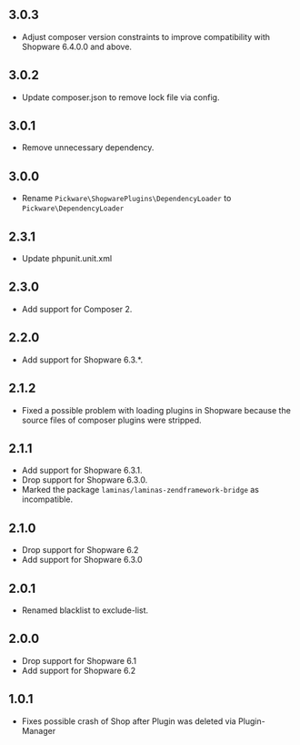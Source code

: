 ## 3.0.3

* Adjust composer version constraints to improve compatibility with Shopware 6.4.0.0 and above.


## 3.0.2

* Update composer.json to remove lock file via config.


## 3.0.1

* Remove unnecessary dependency.


## 3.0.0

* Rename `Pickware\ShopwarePlugins\DependencyLoader` to `Pickware\DependencyLoader`


## 2.3.1

* Update phpunit.unit.xml


## 2.3.0

* Add support for Composer 2.


## 2.2.0

* Add support for Shopware 6.3.*.


## 2.1.2

* Fixed a possible problem with loading plugins in Shopware because the source files of composer plugins were stripped.


## 2.1.1

* Add support for Shopware 6.3.1.
* Drop support for Shopware 6.3.0.
* Marked the package `laminas/laminas-zendframework-bridge` as incompatible.


## 2.1.0

* Drop support for Shopware 6.2
* Add support for Shopware 6.3.0


## 2.0.1

* Renamed blacklist to exclude-list.


## 2.0.0

* Drop support for Shopware 6.1
* Add support for Shopware 6.2


## 1.0.1

* Fixes possible crash of Shop after Plugin was deleted via Plugin-Manager
